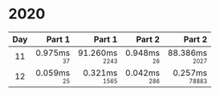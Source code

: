# 2020

Day | Part 1 | Part 1 | Part 2 | Part 2
:---:|---:|---:|---:|---:
11 | 0.975ms <br/><sub><sup>37</sup></sub> | 91.260ms <br/><sub><sup>2243</sup></sub> | 0.948ms <br/><sub><sup>26</sup></sub> | 88.386ms <br/><sub><sup>2027</sup></sub> 
12 | 0.059ms <br/><sub><sup>25</sup></sub> | 0.321ms <br/><sub><sup>1565</sup></sub> | 0.042ms <br/><sub><sup>286</sup></sub> | 0.257ms <br/><sub><sup>78883</sup></sub> 
